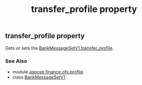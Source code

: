 ﻿---
title: transfer_profile property
second_title: Aspose.Finance for Python via .NET API References
description: 
type: docs
weight: 100
url: /python-net/aspose.finance.ofx.profile/bankmessagesetv1/transfer_profile/
is_root: false
---

## transfer_profile property


Gets or sets the [BankMessageSetV1.transfer_profile](/finance/python-net/aspose.finance.ofx.profile/bankmessagesetv1#transfer_profile).

### See Also
* module [aspose.finance.ofx.profile](../../)
* class [BankMessageSetV1](/finance/python-net/aspose.finance.ofx.profile/bankmessagesetv1)
